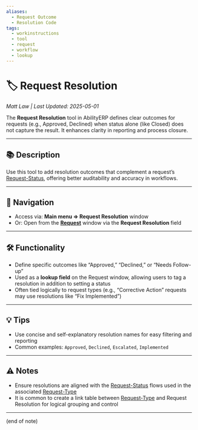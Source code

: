 ```yaml
---
aliases:
  - Request Outcome
  - Resolution Code
tags:
  - workinstructions
  - tool
  - request
  - workflow
  - lookup
---
```


# 🏷️ Request Resolution

*Matt Law | Last Updated: 2025-05-01*

The **Request Resolution** tool in AbilityERP defines clear outcomes for requests (e.g., Approved, Declined) when status alone (like Closed) does not capture the result. It enhances clarity in reporting and process closure.

---

## 📚 Description

Use this tool to add resolution outcomes that complement a request’s [Request-Status](Request-Status.md), offering better auditability and accuracy in workflows.

---

## 🧭 Navigation

- Access via: **Main menu => Request Resolution** window  
- Or: Open from the **[Request](Request.md)** window via the **Request Resolution** field

---

## 🛠️ Functionality

- Define specific outcomes like “Approved,” “Declined,” or “Needs Follow-up”
- Used as a **lookup field** on the Request window, allowing users to tag a resolution in addition to setting a status
- Often tied logically to request types (e.g., “Corrective Action” requests may use resolutions like “Fix Implemented”)

---

## 💡 Tips

- Use concise and self-explanatory resolution names for easy filtering and reporting
- Common examples: `Approved`, `Declined`, `Escalated`, `Implemented`

---

## ⚠️ Notes

- Ensure resolutions are aligned with the [Request-Status](Request-Status.md) flows used in the associated [Request-Type](Request-Type.md)
- It is common to create a link table between [Request-Type](Request-Type.md) and Request Resolution for logical grouping and control

---
(end of note)
